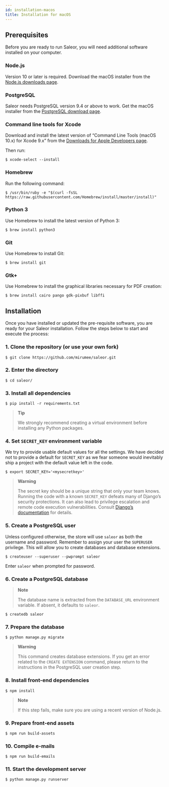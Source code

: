 ```yaml
---
id: installation-macos
title: Installation for macOS
---
```



## Prerequisites

Before you are ready to run Saleor, you will need additional software installed on your computer.


### Node.js

Version 10 or later is required. Download the macOS installer from the [Node.js downloads page](https://nodejs.org/en/download/).


### PostgreSQL

Saleor needs PostgreSQL version 9.4 or above to work. Get the macOS installer from the [PostgreSQL download page](https://www.postgresql.org/download/macosx/).


### Command line tools for Xcode

Download and install the latest version of “Command Line Tools (macOS 10.x) for Xcode 9.x” from the [Downloads for Apple Developers page](https://developer.apple.com/download/more/).

Then run:

```console
$ xcode-select --install
```
### Homebrew

Run the following command:

```console
$ /usr/bin/ruby -e "$(curl -fsSL https://raw.githubusercontent.com/Homebrew/install/master/install)"
```
### Python 3

Use Homebrew to install the latest version of Python 3:

```console
$ brew install python3
```


### Git

Use Homebrew to install Git:

```console
$ brew install git
```


### Gtk+

Use Homebrew to install the graphical libraries necessary for PDF creation:

```console
$ brew install cairo pango gdk-pixbuf libffi
```


## Installation

Once you have installed or updated the pre-requisite software, you are ready for your Saleor installation. Follow the steps below to start and execute the process:

### 1. Clone the repository (or use your own fork)

```console
$ git clone https://github.com/mirumee/saleor.git
```


### 2. Enter the directory

```console
$ cd saleor/
```

### 3. Install all dependencies

```console
$ pip install -r requirements.txt
```
> **Tip**
>
> We strongly recommend creating a virtual environment before installing any Python packages.


### 4. Set `SECRET_KEY` environment variable

We try to provide usable default values for all the settings. We have decided not to provide a default for `SECRET_KEY` as we fear someone would inevitably ship a project with the default value left in the code.

```console
$ export SECRET_KEY='<mysecretkey>'
```

> **Warning**
>
> The secret key should be a unique string that only your team knows. Running the code with a known `SECRET_KEY` defeats many of Django’s security protections. It can also lead to privilege escalation and remote code execution vulnerabilities. Consult [Django’s documentation](https://docs.djangoproject.com/en/1.11/ref/settings/#secret-key) for details.


### 5. Create a PostgreSQL user

Unless configured otherwise, the store will use `saleor` as both the username and password. Remember to assign your user the `SUPERUSER` privilege. This will allow you to create databases and database extensions.

```console
$ createuser --superuser --pwprompt saleor
```

Enter `saleor` when prompted for password.


### 6. Create a PostgreSQL database

> **Note**
>
> The database name is extracted from the `DATABASE_URL` environment variable. If absent, it defaults to `saleor`.

```console
$ createdb saleor
```

### 7. Prepare the database

```console
$ python manage.py migrate
```

> **Warning**
>
> This command creates database extensions. If you get an error related to the `CREATE EXTENSION` command, please return to the instructions in the PostgreSQL user creation step.


### 8. Install front-end dependencies

```console
$ npm install
```

> **Note**
>
> If this step fails, make sure you are using a recent version of Node.js.


### 9. Prepare front-end assets

```console
$ npm run build-assets
```


### 10. Compile e-mails

```console
$ npm run build-emails
```


### 11. Start the development server

```console
$ python manage.py runserver
```
